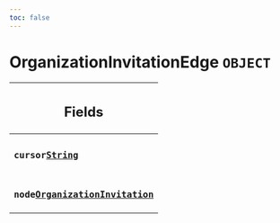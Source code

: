 ```yaml
---
toc: false
---
```

<!--
  _____   ____    _   _  ____ _______   ______ _____ _____ _______
  |  __  / __   |  | |/ __ __   __| |  ____|  __ _   _|__   __|
  | |  | | |  | | |  | | |  | | | |    | |__  | |  | || |    | |
  | |  | | |  | | | . ` | |  | | | |    |  __| | |  | || |    | |
  | |__| | |__| | | |  | |__| | | |    | |____| |__| || |_   | |
  |_____/ ____/  |_| _|____/  |_|    |______|_____/_____|  |_|
  This file is auto-generated by script/generate_graphql_api_content.sh,
  please build the schema.json by running `rails api:graph:export`
  with https://github.com/buildkite/buildkite/,
  replace the content in data/graphql_data_schema.json
  and run the generation script `./scripts/generate-graphql-api-content.sh`.
-->
<!-- vale off -->
<h1 class="has-pills" data-algolia-exclude>
  OrganizationInvitationEdge
  <span class="pill pill--object pill--normal-case pill--large"><code>OBJECT</code></span>
</h1>
<!-- vale on -->




<table class="responsive-table responsive-table--single-column-rows">
  <thead>
    <th>
      <h2 data-algolia-exclude>Fields</h2>
    </th>
  </thead>
  <tbody>
    <tr><td><h3 class="is-small has-pills"><code>cursor</code><a href="/docs/apis/graphql/schemas/scalar/string" class="pill pill--scalar pill--normal-case pill--medium" title="Go to SCALAR String"><code>String</code></a></h3></td></tr><tr><td><h3 class="is-small has-pills"><code>node</code><a href="/docs/apis/graphql/schemas/object/organizationinvitation" class="pill pill--object pill--normal-case pill--medium" title="Go to OBJECT OrganizationInvitation"><code>OrganizationInvitation</code></a></h3></td></tr>
  </tbody>
</table>
